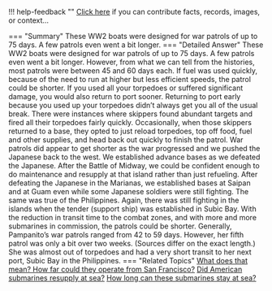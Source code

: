 !!! help-feedback ""
    <a href="/feedback/" data-feedback-link>Click here</a>
    if you can contribute facts, records, images, or context…

<a id="summary"></a>
=== "Summary"
    These WW2 boats were designed for war patrols of up to 75 days. A few patrols even went a bit longer.
=== "Detailed Answer"
    These WW2 boats were designed for war patrols of up to 75 days. A few patrols even went a bit longer. However, from what we can tell from the histories, most patrols were between 45 and 60 days each. If fuel was used quickly, because of the need to run at higher but less efficient speeds, the patrol could be shorter. If you used all your torpedoes or suffered significant damage, you would also return to port sooner.
    Returning to port early because you used up your torpedoes didn’t always get you all of the usual break. There were instances where skippers found abundant targets and fired all their torpedoes fairly quickly. Occasionally, when those skippers returned to a base, they opted to just reload torpedoes, top off food, fuel and other supplies, and head back out quickly to finish the patrol.
    War patrols did appear to get shorter as the war progressed and we pushed the Japanese back to the west. We established advance bases as we defeated the Japanese. After the Battle of Midway, we could be confident enough to do maintenance and resupply at that island rather than just refueling. After defeating the Japanese in the Marianas, we established bases at Saipan and at Guam even while some Japanese soldiers were still fighting. The same was true of the Philippines. Again, there was still fighting in the islands when the tender (support ship) was established in Subic Bay. With the reduction in transit time to the combat zones, and with more and more submarines in commission, the patrols could be shorter.
    Generally, Pampanito’s war patrols ranged from 42 to 59 days. However, her fifth patrol was only a bit over two weeks. (Sources differ on the exact length.) She was almost out of torpedoes and had a very short transit to her next port, Subic Bay in the Philippines.
=== "Related Topics"
    [What does that mean? How far could they operate from San Francisco?](what-does-that-mean-how-far-could-they-operate-from-san-francisco.md#summary)
    [Did American submarines resupply at sea?](did-american-submarines-resupply-at-sea.md#summary)
    [How long can these submarines stay at sea?](how-long-can-these-submarines-stay-at-sea.md#summary)
